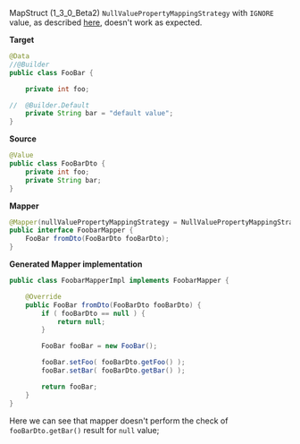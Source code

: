 MapStruct (1_3_0_Beta2) `NullValuePropertyMappingStrategy` with `IGNORE` value, as described [here](http://mapstruct.org/news/2018-11-12-mapstruct-1_3_0_Beta2-is-out-with-java8-as-baseline/#control-how-null-or-not-present-properties-are-updated-within-a-target-bean), doesn't work as expected.

**Target**

```java
@Data
//@Builder
public class FooBar {

	private int foo;

//	@Builder.Default
	private String bar = "default value";
}
``` 

**Source**

```java
@Value
public class FooBarDto {
	private int foo;
	private String bar;
}
```

**Mapper**

```java
@Mapper(nullValuePropertyMappingStrategy = NullValuePropertyMappingStrategy.IGNORE)
public interface FoobarMapper {
	FooBar fromDto(FooBarDto fooBarDto);
}
```

**Generated Mapper implementation**

```java
public class FoobarMapperImpl implements FoobarMapper {

    @Override
    public FooBar fromDto(FooBarDto fooBarDto) {
        if ( fooBarDto == null ) {
            return null;
        }

        FooBar fooBar = new FooBar();

        fooBar.setFoo( fooBarDto.getFoo() );
        fooBar.setBar( fooBarDto.getBar() );

        return fooBar;
    }
}
```

Here we can see that mapper doesn't perform the check of `fooBarDto.getBar()` result for `null` value; 